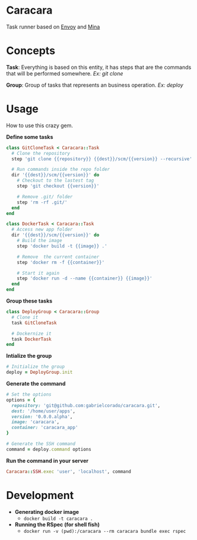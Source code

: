 # Caracara
Task runner based on [Envoy](http://laravel.com/docs/5.1/envoy) and [Mina](http://mina-deploy.github.io/mina/)

# Concepts
**Task**: Everything is based on this entity, it has steps that are the commands that will be performed somewhere. *Ex: git clone*

**Group**: Group of tasks that represents an business operation. *Ex: deploy*

# Usage
How to use this crazy gem.

**Define some tasks**
```ruby
class GitCloneTask < Caracara::Task
  # Clone the repository
  step 'git clone {{repository}} {{dest}}/scm/{{version}} --recursive'

  # Run commands inside the repo folder
  dir '{{dest}}/scm/{{version}}' do
    # Checkout to the lastest tag
    step 'git checkout {{version}}'

    # Remove .git/ folder
    step 'rm -rf .git/'
  end
end

class DockerTask < Caracara::Task
  # Access new app folder
  dir '{{dest}}/scm/{{version}}' do
    # Build the image
    step 'docker build -t {{image}} .'

    # Remove  the current container
    step 'docker rm -f {{container}}'

    # Start it again
    step 'docker run -d --name {{container}} {{image}}'
  end
end
```

**Group these tasks**
```ruby
class DeployGroup < Caracara::Group
  # Clone it
  task GitCloneTask

  # Dockernize it
  task DockerTask
end
```

**Intialize the group**
```ruby
# Initialize the group
deploy = DeployGroup.init
```

**Generate the command**
```ruby
# Set the options
options = {
  repository: 'git@github.com:gabrielcorado/caracara.git',
  dest: '/home/user/apps',
  version: '0.0.0.alpha',
  image: 'caracara',
  container: 'caracara_app'
}

# Generate the SSH command
command = deploy.command options
```

**Run the command in your server**
```ruby
Caracara::SSH.exec 'user', 'localhost', command
```

# Development
* **Generating docker image**
  * `docker build -t caracara .`
* **Running the RSpec (for shell fish)**
  * `docker run -v (pwd):/caracara --rm caracara bundle exec rspec`
